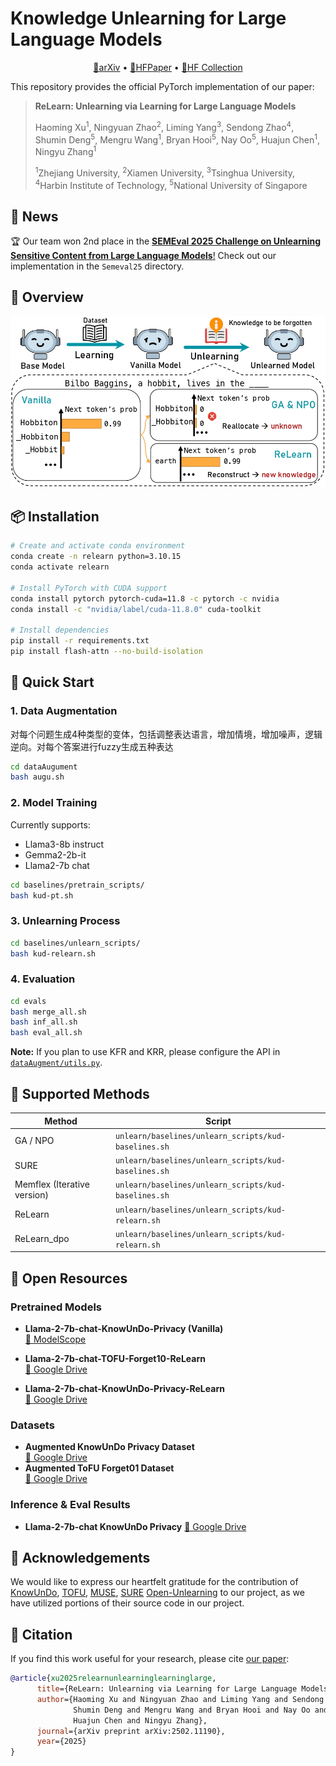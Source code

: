 # Knowledge Unlearning for Large Language Models

<p align="center">
  <a href="https://arxiv.org/abs/2502.11190">📄arXiv</a> •
  <a href="https://huggingface.co/papers/2502.11190">🤗HFPaper</a> •
  <a href="https://huggingface.co/collections/zjunlp/relearn-67bbd781c4d637c75db8e577">🤗HF Collection</a>
</p>

This repository provides the official PyTorch implementation of our paper:

> **ReLearn: Unlearning via Learning for Large Language Models**
>
> Haoming Xu<sup>1</sup>, Ningyuan Zhao<sup>2</sup>, Liming Yang<sup>3</sup>, Sendong Zhao<sup>4</sup>, Shumin Deng<sup>5</sup>, Mengru Wang<sup>1</sup>, Bryan Hooi<sup>5</sup>, Nay Oo<sup>5</sup>, Huajun Chen<sup>1</sup>, Ningyu Zhang<sup>1</sup>
>
> <sup>1</sup>Zhejiang University, <sup>2</sup>Xiamen University, <sup>3</sup>Tsinghua University, <sup>4</sup>Harbin Institute of Technology, <sup>5</sup>National University of Singapore

## 🎉 News

🏆 Our team won 2nd place in the [**SEMEval 2025 Challenge on Unlearning Sensitive Content from Large Language Models**!](https://llmunlearningsemeval2025.github.io/) Check out our implementation in the `Semeval25` directory.

## 🌟 Overview

![Introduction](images/intro.jpg)

## 📦 Installation

```bash
# Create and activate conda environment
conda create -n relearn python=3.10.15
conda activate relearn

# Install PyTorch with CUDA support
conda install pytorch pytorch-cuda=11.8 -c pytorch -c nvidia
conda install -c "nvidia/label/cuda-11.8.0" cuda-toolkit

# Install dependencies
pip install -r requirements.txt
pip install flash-attn --no-build-isolation
```

## 🚀 Quick Start

### 1. Data Augmentation
对每个问题生成4种类型的变体，包括调整表达语言，增加情境，增加噪声，逻辑逆向。对每个答案进行fuzzy生成五种表达
```bash
cd dataAugument
bash augu.sh
```

### 2. Model Training
Currently supports:
- Llama3-8b instruct
- Gemma2-2b-it
- Llama2-7b chat

```bash
cd baselines/pretrain_scripts/
bash kud-pt.sh
```

### 3. Unlearning Process
```bash
cd baselines/unlearn_scripts/
bash kud-relearn.sh
```

### 4. Evaluation
```bash
cd evals
bash merge_all.sh
bash inf_all.sh
bash eval_all.sh
```
**Note:** If you plan to use KFR and KRR, please configure the API in [`dataAugment/utils.py`](https://github.com/zjunlp/unlearn/blob/main/dataAugument/utils.py).

## 🔧 Supported Methods

| Method      | Script                                               | 
| ----------- | ---------------------------------------------------- | 
| GA / NPO    | `unlearn/baselines/unlearn_scripts/kud-baselines.sh` |
| SURE        | `unlearn/baselines/unlearn_scripts/kud-baselines.sh` |
| Memflex (Iterative version)     | `unlearn/baselines/unlearn_scripts/kud-baselines.sh` |
| ReLearn     | `unlearn/baselines/unlearn_scripts/kud-relearn.sh`   | 
| ReLearn_dpo | `unlearn/baselines/unlearn_scripts/kud-relearn.sh`   | 

## 📂 Open Resources

### Pretrained Models
- **Llama-2-7b-chat-KnowUnDo-Privacy (Vanilla)**  
  [🔗 ModelScope](https://www.modelscope.cn/models/haomingx/Llama-2-7b-chat-KnowUnDo-Privacy/files)

- **Llama-2-7b-chat-TOFU-Forget10-ReLearn**  
  [🔗 Google Drive](https://drive.google.com/drive/folders/1wsPKpF2IZ4RC52_PI7ILhYsegtqZG25Y?usp=drive_link)

- **Llama-2-7b-chat-KnowUnDo-Privacy-ReLearn**  
  [🔗 Google Drive](https://drive.google.com/drive/folders/1R7wSu1kegr0Ui4x_R-5L5vg4vuoFhskM?usp=drive_link)

### Datasets
- **Augmented KnowUnDo Privacy Dataset**  
  [🔗 Google Drive](https://drive.google.com/file/d/1lct2s3Xs8JKv4CL-LlBZHXTP9H1AKeg5/view?usp=drive_link)
- **Augmented ToFU Forget01 Dataset**  
  [🔗 Google Drive](https://drive.google.com/file/d/16NtfMeB_4ISApuVrJnQHo26EKjT9xzvz/view?usp=sharing)

### Inference & Eval Results
- **Llama-2-7b-chat KnowUnDo Privacy**
  [🔗 Google Drive](https://drive.google.com/drive/folders/169E1HDgZGcDTKAJcKJX17SoQtpkkd1pV?usp=drive_link)
## 🙏 Acknowledgements
We would like to express our heartfelt gratitude for the contribution of [KnowUnDo](https://github.com/zjunlp/KnowUnDo), [TOFU](https://github.com/locuslab/tofu), [MUSE](https://github.com/jaechan-repo/muse_bench), [SURE](https://github.com/zzwjames/FailureLLMUnlearning) [Open-Unlearning](https://github.com/locuslab/open-unlearning) to our project, as we have utilized portions of their source code in our project.

## 📝 Citation

If you find this work useful for your research, please cite [our paper](https://arxiv.org/abs/2502.11190):

```bibtex
@article{xu2025relearnunlearninglearninglarge,
      title={ReLearn: Unlearning via Learning for Large Language Models}, 
      author={Haoming Xu and Ningyuan Zhao and Liming Yang and Sendong Zhao and 
              Shumin Deng and Mengru Wang and Bryan Hooi and Nay Oo and 
              Huajun Chen and Ningyu Zhang},
      journal={arXiv preprint arXiv:2502.11190},
      year={2025}
}

```

